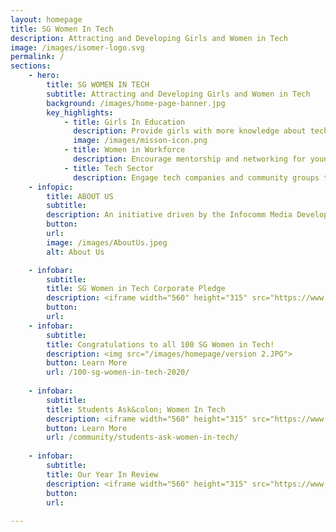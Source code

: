 ```yaml
---
layout: homepage
title: SG Women In Tech
description: Attracting and Developing Girls and Women in Tech
image: /images/isomer-logo.svg
permalink: /
sections:
    - hero:
        title: SG WOMEN IN TECH
        subtitle: Attracting and Developing Girls and Women in Tech
        background: /images/home-page-banner.jpg
        key_highlights:
            - title: Girls In Education
              description: Provide girls with more knowledge about tech careers
              image: /images/misson-icon.png
            - title: Women in Workforce
              description: Encourage mentorship and networking for younger women
            - title: Tech Sector
              description: Engage tech companies and community groups to do more together
    - infopic:
        title: ABOUT US
        subtitle:
        description: An initiative driven by the Infocomm Media Development Authority (IMDA) and supported by community and industry partners, SG Women In Tech aims to attract, retain and develop women talent across a diversity of jobs in the infocomm workforce. Read about our launch <a href="https://www.imda.gov.sg/news-and-events/impact-news/2019/11/Empowering-women-in-tech">here</a>.
        button: 
        url: 
        image: /images/AboutUs.jpeg
        alt: About Us

    - infobar:
        subtitle: 
        title: SG Women in Tech Corporate Pledge
        description: <iframe width="560" height="315" src="https://www.youtube.com/embed/3-gyPRqg7CM" frameborder="0" allow="accelerometer; autoplay; clipboard-write; encrypted-media; gyroscope; picture-in-picture" allowfullscreen></iframe>
        button: 
        url: 
    - infobar:
        subtitle: 
        title: Congratulations to all 100 SG Women in Tech!
        description: <img src="/images/homepage/version 2.JPG">
        button: Learn More
        url: /100-sg-women-in-tech-2020/
        
    - infobar:
        subtitle: 
        title: Students Ask&colon; Women In Tech
        description: <iframe width="560" height="315" src="https://www.youtube.com/embed/jK6eKQQONKw" frameborder="0" allow="accelerometer; autoplay; clipboard-write; encrypted-media; gyroscope; picture-in-picture" allowfullscreen></iframe><br><iframe width="560" height="315" src="https://www.youtube.com/embed/E1ZO1-GRXJs" frameborder="0" allow="accelerometer; autoplay; clipboard-write; encrypted-media; gyroscope; picture-in-picture" allowfullscreen></iframe><br><iframe width="560" height="315" src="https://www.youtube.com/embed/ae1aZGPsgVg" frameborder="0" allow="accelerometer; autoplay; clipboard-write; encrypted-media; gyroscope; picture-in-picture" allowfullscreen></iframe>
        button: Learn More
        url: /community/students-ask-women-in-tech/ 
        
    - infobar:
        subtitle: 
        title: Our Year In Review
        description: <iframe width="560" height="315" src="https://www.youtube.com/embed/iG-H1ZyYH_o" frameborder="0" allow="accelerometer; autoplay; clipboard-write; encrypted-media; gyroscope; picture-in-picture" allowfullscreen></iframe>
        button: 
        url: 
        
---
```

